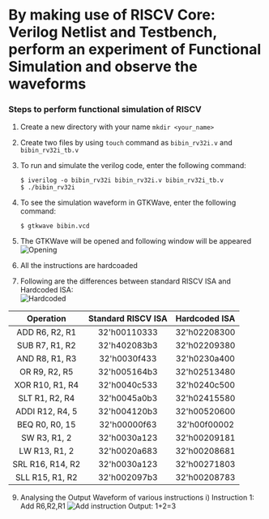 # By making use of RISCV Core: Verilog Netlist and Testbench, perform an experiment of Functional Simulation and observe the waveforms
### Steps to perform functional simulation of RISCV  
1. Create a new directory with your name ```mkdir <your_name>```
2. Create two files by using ```touch``` command as ```bibin_rv32i.v``` and ```bibin_rv32i_tb.v```  
 
3. To run and simulate the verilog code, enter the following command:  
	```
	$ iverilog -o bibin_rv32i bibin_rv32i.v bibin_rv32i_tb.v
	$ ./bibin_rv32i
	```
5. To see the simulation waveform in GTKWave, enter the following command:
	```
	$ gtkwave bibin.vcd
	```


6. The GTKWave will be opened and following window will be appeared
![Opening](https://github.com/user-attachments/assets/dfd71184-5afd-4321-aab6-64a0c3e32667)

7. All the instructions are hardcoaded

8.  Following are the differences between standard RISCV ISA and Hardcoded ISA:  
  ![Hardcoded](https://github.com/user-attachments/assets/6d2b07f5-1dbf-43a0-b294-9b8187cb94c0)

|  **Operation**  |  **Standard RISCV ISA**  |  **Hardcoded ISA**  |  
|  :----:  |  :----:  |  :----:  |  
|  ADD R6, R2, R1  |  32'h00110333  |  32'h02208300  |  
|  SUB R7, R1, R2  |  32'h402083b3  |  32'h02209380  |  
|  AND R8, R1, R3  |  32'h0030f433  |  32'h0230a400  |  
|  OR R9, R2, R5  |  32'h005164b3  |  32'h02513480  |  
|  XOR R10, R1, R4  |  32'h0040c533  |  32'h0240c500  |  
|  SLT R1, R2, R4  |  32'h0045a0b3  |  32'h02415580  |  
|  ADDI R12, R4, 5  |  32'h004120b3  |  32'h00520600  |  
|  BEQ R0, R0, 15  |  32'h00000f63  |  32'h00f00002  |  
|  SW R3, R1, 2  |  32'h0030a123  |  32'h00209181  |  
|  LW R13, R1, 2  |  32'h0020a683  |  32'h00208681  |  
|  SRL R16, R14, R2  |  32'h0030a123  |  32'h00271803  |
|  SLL R15, R1, R2  |  32'h002097b3  |  32'h00208783  |   

9. Analysing the Output Waveform of various instructions
 i) Instruction 1: Add R6,R2,R1
 ![Add instruction](https://github.com/user-attachments/assets/bde13c2f-82c7-42c5-99df-8b1d166ffa1f)
Output: 1+2=3

 
